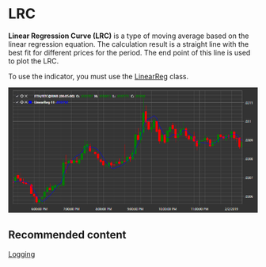 # LRC

**Linear Regression Curve (LRC)** is a type of moving average based on the linear regression equation. The calculation result is a straight line with the best fit for different prices for the period. The end point of this line is used to plot the LRC. 

To use the indicator, you must use the [LinearReg](xref:StockSharp.Algo.Indicators.LinearReg) class. 

![IndicatorLinearReg](../images/IndicatorLinearReg.png)

## Recommended content

[Logging](Logging.md)
